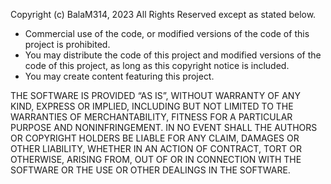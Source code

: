 Copyright (c) BalaM314, 2023
All Rights Reserved except as stated below.

* Commercial use of the code, or modified versions of the code of this project is prohibited.
* You may distribute the code of this project and modified versions of the code of this project, as long as this copyright notice is included.
* You may create content featuring this project.

THE SOFTWARE IS PROVIDED “AS IS”, WITHOUT WARRANTY OF ANY KIND, EXPRESS OR IMPLIED, INCLUDING BUT NOT LIMITED TO THE WARRANTIES OF MERCHANTABILITY, FITNESS FOR A PARTICULAR PURPOSE AND NONINFRINGEMENT. IN NO EVENT SHALL THE AUTHORS OR COPYRIGHT HOLDERS BE LIABLE FOR ANY CLAIM, DAMAGES OR OTHER LIABILITY, WHETHER IN AN ACTION OF CONTRACT, TORT OR OTHERWISE, ARISING FROM, OUT OF OR IN CONNECTION WITH THE SOFTWARE OR THE USE OR OTHER DEALINGS IN THE SOFTWARE.
